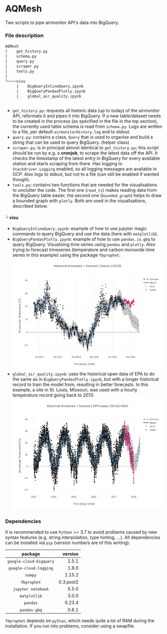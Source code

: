 # AQMesh

Two scripts to pipe airmonitor API's data into BigQuery. 

### File description
```
AQMesh
|    get_history.py
|    schema.py
|    query.py
|    scraper.py
|    tools.py
|
└────visu 
     |    BigQueryInlineQuery.ipynb
     |    BigQueryPandasPlotly.ipynb
     |    global_air_quality.ipynb
  
```

- `get_history.py`: requests all historic data (up to today) of the airmonitor API, reformats it and pipes it into BigQuery. If a new table/dataset needs to be created in the process (as specified in the file in the top section), the currently used table schema is read from `schema.py`. Logs are written to a file, per default `airmonitorHistory.log` and to stdout. 
- `query.py`: contains a class, `Query` that is used to organise and build a string that can be used to query BigQuery. (helper class)
- `scraper.py`: is in principal almost identical to `get_history.py`; this script should be run by e.g. a __cronjob__, to scrape the latest data off the API. It checks the timestamp of the latest entry in BigQuery for every available station and starts scraping from there. Has logging to `Stackdriver.Logging` enabled, so all logging messages are available in GCP. Also logs to stdout, but not to a file (can still be enabled if wanted though).
- `tools.py`: contains two functions that are needed for the visualisations to unclutter the code. The first one (`read_ts`) makes reading data from the BigQuery table easier, the second one (`bounded_graph`) helps to draw a bounded graph with `plotly`. Both are used in the visualisations, described below.

#### └ visu

- `BigQueryInlineQuery.ipynb`: example of how to use jupyter magic commands to query BigQuery and use the data (here with `matplotlib`).
- `BigQueryPandasPlotly.ipynb`: example of how to use `pandas.io.gbq` to query BigQuery. Visualising time series using `pandas` and `plotly`. Also trying to forecast timeseries (temperature and carbon monoxide time series in this example) using the package `fbprophet`: ![Alt text](visu/saved_plots/station131150_temperature.png?raw=true "Station 131150 temperature timeseries + forecast")
- `global_air_quality.ipynb`: uses the historical open data of EPA to do the same as in `BigQueryPandasPlotly.ipynb`, but with a longer historical record to train the model from, resulting in  better forecasts. In this example, a site in St. Louis, Missouri, was used with a hourly temperature record going back to 2013: ![Alt text](visu/saved_plots/epa_temp.png?raw=true "EPA site temperature timeseries + forecast")

### Dependencies
It is recommended to use `Python` >= 3.7 to avoid problems caused by new syntax features (e.g. string interpolation, type hinting, ...). All dependencies can be installed via `pip` (version numbers are of this writing):

| package 		  | version   |
|:-----------------------:| ---------:|
| `google-cloud-bigquery` | 1.5.1     |
| `google-cloud-logging`  | 1.8.0     |
| `numpy`		  | 1.15.2    |
| `fbprophet` 		  | 0.3.post2 |
| `jupyter notebook`      | 5.5.0     |
| `matplotlib` 	 	  | 3.0.0     |
| `pandas` 		  | 0.23.4    |
| `pandas-gbq` 	          | 0.6.1     |

`fbprophet` depends on `pyStan`, which needs quite a lot of RAM during the installation. If you run into problems, consider using a swapfile.

